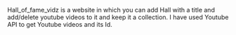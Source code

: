 Hall_of_fame_vidz is a website in which you can add Hall with a title and add/delete youtube videos to it and keep it a collection.
I have used Youtube API to get Youtube videos and its Id.
